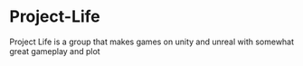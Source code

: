 # Project-Life
Project Life is a group that makes games on unity and unreal with somewhat great gameplay and plot
